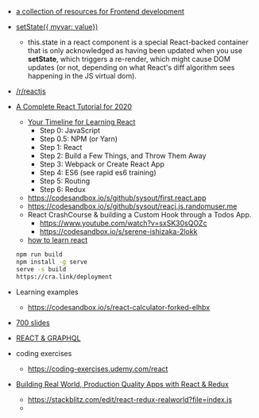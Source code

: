 - [a collection of resources for Frontend development](https://github.com/mojpm/frontend-development)

- [setState({ myvar: value})](https://stackoverflow.com/questions/35904007/do-i-have-to-use-this-state-in-react-to-maintain-component-state)
  * this.state in a react component is a special React-backed container that is only acknowledged as having been updated when you use **setState**, which triggers a re-render, which might cause DOM updates (or not, depending on what React's diff algorithm sees happening in the JS virtual dom).

- [/r/reactjs](https://www.reddit.com/r/reactjs/)

- [A Complete React Tutorial for 2020](https://daveceddia.com/react-getting-started-tutorial/)
  * [Your Timeline for Learning React](https://daveceddia.com/timeline-for-learning-react/)
    + Step 0: JavaScript
    + Step 0.5: NPM (or Yarn)
    + Step 1: React
    + Step 2: Build a Few Things, and Throw Them Away
    + Step 3: Webpack or Create React App
    + Step 4: ES6 (see rapid es6 training)
    + Step 5: Routing
    + Step 6: Redux
  * https://codesandbox.io/s/github/sysout/first.react.app
  * https://codesandbox.io/s/github/sysout/reacj.js.randomuser.me
  * React CrashCourse & building a Custom Hook through a Todos App.
    + https://www.youtube.com/watch?v=sxSK30sQOZc
    + https://codesandbox.io/s/serene-ishizaka-2lokk
  * [how to learn react](https://www.youtube.com/watch?v=qFph6C4CPvE)
  ```bash
  npm run build
  npm install -g serve
  serve -s build
  https://cra.link/deployment

  ```

- Learning examples
  * https://codesandbox.io/s/react-calculator-forked-elhbx

- [700 slides](https://marko-knoebl.github.io/slides/react-en.html#/)
- [REACT & GRAPHQL](https://marko-knoebl.github.io/slides/react-graphql-en.html#/)

- coding exercises
  * https://coding-exercises.udemy.com/react

- [Building Real World, Production Quality Apps with React & Redux](https://thinkster.io/tutorials/build-a-real-world-react-redux-application)
  * https://stackblitz.com/edit/react-redux-realworld?file=index.js
  * 
